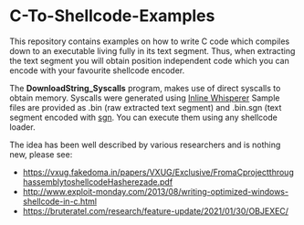 # C-To-Shellcode-Examples

This repository contains examples on how to write C code which compiles down to an executable living fully in its text segment.
Thus, when extracting the text segment you will obtain position independent code which you can encode with your favourite shellcode encoder.

The **DownloadString_Syscalls** program, makes use of direct syscalls to obtain memory. Syscalls were generated using [Inline Whisperer](https://github.com/outflanknl/InlineWhispers) 
Sample files are provided as .bin (raw extracted text segment) and .bin.sgn (text segment encoded with [sgn](https://github.com/EgeBalci/sgn/). You can execute them using any shellcode loader.

The idea has been well described by various researchers and is nothing new, please see:

- https://vxug.fakedoma.in/papers/VXUG/Exclusive/FromaCprojectthroughassemblytoshellcodeHasherezade.pdf
- http://www.exploit-monday.com/2013/08/writing-optimized-windows-shellcode-in-c.html
- https://bruteratel.com/research/feature-update/2021/01/30/OBJEXEC/

